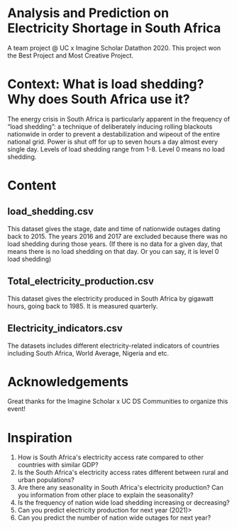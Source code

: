 # Analysis and Prediction on Electricity Shortage in South Africa
A team project @ UC x Imagine Scholar Datathon 2020. This project won the Best Project and Most Creative Project. 
# Context: What is load shedding? Why does South Africa use it?
The energy crisis in South Africa is particularly apparent in the frequency of “load shedding”: a technique of
deliberately inducing rolling blackouts nationwide in order to prevent a destabilization and
wipeout of the entire national grid. Power is shut off for up to seven hours a day almost every
single day. Levels of load shedding range from 1-8. Level 0 means no load shedding.

# Content
## load_shedding.csv
This dataset gives the stage, date and time of nationwide outages
dating back to 2015. The years 2016 and 2017 are excluded because there was
no load shedding during those years. (If there is no data for a given day, that means there is no load shedding on that day. Or you can say, it is level 0 load shedding)

## Total_electricity_production.csv
This dataset gives the electricity produced in South Africa by gigawatt hours, going back to 1985. It is measured quarterly.

## Electricity_indicators.csv
The datasets includes different electricity-related indicators of countries including South Africa, World Average, Nigeria and etc.

# Acknowledgements
Great thanks for the Imagine Scholar x UC DS Communities to organize this event! 

# Inspiration
1. How is South Africa's electricity access rate compared to other countries with similar GDP?
2. Is the South Africa's electricity access rates different between rural and urban populations?
3. Are there any seasonality in South Africa's electricity production? Can you information from other place to explain the seasonality?
4. Is the frequency of nation wide load shedding increasing or decreasing?
5. Can you predict electricity production for next year (2021)>
6. Can you predict the number of nation wide outages for next year?
